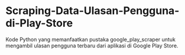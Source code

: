 # Scraping-Data-Ulasan-Pengguna-di-Play-Store
Kode Python yang memanfaatkan pustaka google_play_scraper untuk mengambil ulasan pengguna terbaru dari aplikasi di Google Play Store.
